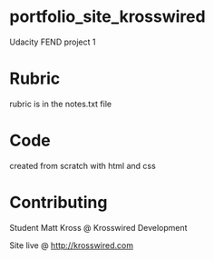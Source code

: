 # portfolio_site_krosswired
Udacity FEND project 1

# Rubric

rubric is in the notes.txt file

# Code

created from scratch with html and css

# Contributing

Student Matt Kross @ Krosswired Development

Site live @ http://krosswired.com
